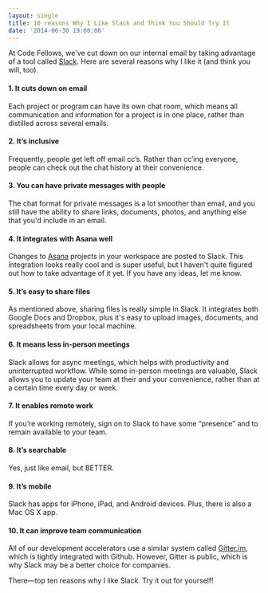 ```yaml
---
layout: single
title: 10 reasons Why I Like Slack and Think You Should Try It
date: '2014-06-30 19:00:00'
---
```


At Code Fellows, we've cut down on our internal email by taking advantage of a tool called [Slack](https://slack.com/). Here are several reasons why I like it (and think you will, too).

#### 1. It cuts down on email
Each project or program can have its own chat room, which means all communication and information for a project is in one place, rather than distilled across several emails.

#### 2. It’s inclusive
Frequently, people get left off email cc’s. Rather than cc’ing everyone, people can check out the chat history at their convenience.

#### 3. You can have private messages with people
The chat format for private messages is a lot smoother than email, and you still have the ability to share links, documents, photos, and anything else that you'd include in an email.

#### 4. It integrates with Asana well
Changes to [Asana](https://app.asana.com/) projects in your workspace are posted to Slack. This integration looks really cool and is super useful, but I haven't quite figured out how to take advantage of it yet. If you have any ideas, let me know. 

#### 5. It’s easy to share files 
As mentioned above, sharing files is really simple in Slack. It integrates both Google Docs and Dropbox, plus it's easy to upload images, documents, and spreadsheets from your local machine.

#### 6. It means less in-person meetings
Slack allows for async meetings, which helps with productivity and uninterrupted workflow. While some in-person meetings are valuable, Slack allows you to update your team at their and your convenience, rather than at a certain time every day or week. 

#### 7. It enables remote work
If you’re working remotely, sign on to Slack to have some “presence" and to remain available to your team.

#### 8. It’s searchable
Yes, just like email, but BETTER.

#### 9. It’s mobile 
Slack has apps for iPhone, iPad, and Android devices. Plus, there is also a Mac OS X app.

#### 10. It can improve team communication
All of our development accelerators use a similar system called [Gitter.im](https://gitter.im/), which is tightly integrated with Github. However, Gitter is public, which is why Slack may be a better choice for companies. 

There—top ten reasons why I like Slack. Try it out for yourself!